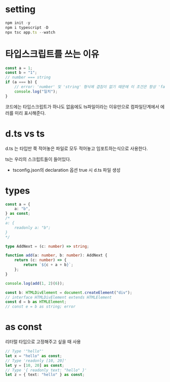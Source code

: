 # setting

```ts
npm init -y
npm i typescript -D
npx tsc app.ts --watch
```

# 타입스크립트를 쓰는 이유

```ts
const a = 1;
const b = "1";
// number === string
if (a === b) {
	// error: 'number' 및 'string' 형식에 겹침이 없기 때문에 이 조건은 항상 'false'을(를) 반환합니다.ts(2367)
	console.log("일치");
}
```

코드에는 타입스크립트가 하나도 없음에도 ts파일이라는 이유만으로 컴파일단계에서 에러를 미리 표시해준다.

# d.ts vs ts

d.ts 는 타입만 쭉 적어놓은 파일로 모두 적어놓고 임포트하는식으로 사용한다.

ts는 우리의 스크립트들이 들어있다.

- tsconfig.json의 declaration 옵션 true 시 d.ts 파일 생성

# types

```ts
const a = {
	a: "b",
} as const;
/*
a: {
    readonly a: "b";
}
*/

type AddNext = (c: number) => string;

function add(a: number, b: number): AddNext {
	return (c: number) => {
		return `${c + a + b}`;
	};
}

console.log(add(1, 2)(6));

const b: HTMLDivElement = document.createElement("div");
// interface HTMLDivElement extends HTMLElement
const d = b as HTMLElement;
// const e = b as string; error
```

# as const

리터럴 타입으로 고정해주고 싶을 때 사용

```ts
// Type '"hello"'
let x = "hello" as const;
// Type 'readonly [10, 20]'
let y = [10, 20] as const;
// Type '{ readonly text: "hello" }'
let z = { text: "hello" } as const;
```
